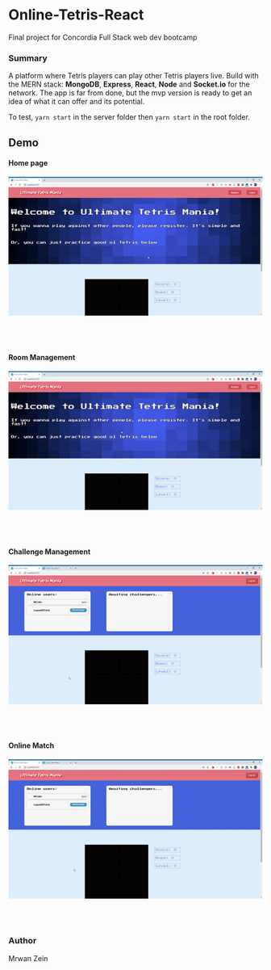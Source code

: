 ﻿# Online-Tetris-React
Final project for Concordia Full Stack web dev bootcamp
 
### Summary

  A platform where Tetris players can play other Tetris players live. Build with the MERN stack: **MongoDB**, **Express**, **React**, **Node** and **Socket.io** for the network.
  The app is far from done, but the mvp version is ready to get an idea of what it can offer and its potential.
  
  To test, `yarn start` in the server folder then `yarn start` in the root folder.

## Demo


#### Home page

![Home page](/TetrisPractice.gif)
<br/>
<br/>
<br/>
<br/>

#### Room Management

![Room Management](/RoomManagement.gif)
<br/>
<br/>
<br/>
<br/>

#### Challenge Management

![Challenge Management](/ChallengeManagement.gif)
<br/>
<br/>
<br/>
<br/>

#### Online Match

![Online Match](/OnlineDemo.gif)

<br/>
<br/>

### Author

Mrwan Zein
